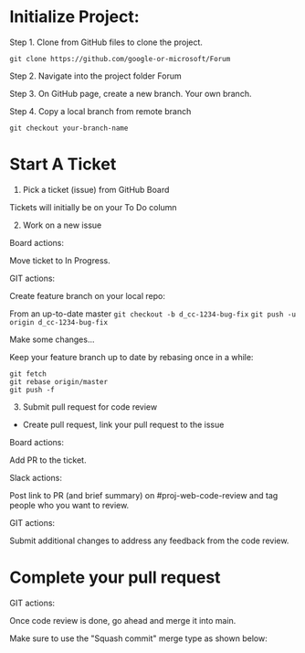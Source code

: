 # Initialize Project:

Step 1. Clone from GitHub files to clone the project.

```git clone https://github.com/google-or-microsoft/Forum```

Step 2. Navigate into the project folder Forum

Step 3. On GitHub page, create a new branch. Your own branch.

Step 4. Copy a local branch from remote branch

```git checkout your-branch-name```

# Start A Ticket

1. Pick a ticket (issue) from GitHub Board

Tickets will initially be on your To Do column

2. Work on a new issue

  Board actions:

  Move ticket to In Progress.

  GIT actions:

  Create feature branch on your local repo:

  From an up-to-date master
  ```git checkout -b d_cc-1234-bug-fix```
  ```git push -u origin d_cc-1234-bug-fix```

  Make some changes...

  Keep your feature branch up to date by rebasing once in a while:

  ```git fetch```   
  ```git rebase origin/master```    
  ```git push -f ```    

3. Submit pull request for code review

  - Create pull request, link your pull request to the issue

  Board actions:

  Add PR to the ticket.

  Slack actions:

  Post link to PR (and brief summary) on #﻿proj-web-code-review and tag people who you want to review.

  GIT actions:

  Submit additional changes to address any feedback from the code review.

# Complete your pull request

GIT actions:

Once code review is done, go ahead and merge it into main.

Make sure to use the "Squash commit" merge type as shown below:

